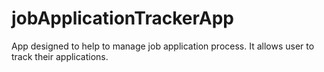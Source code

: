 # jobApplicationTrackerApp
App designed to help to manage job application process. It allows user to track their applications.
